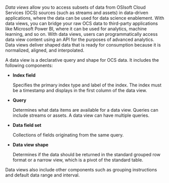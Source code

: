 _Data views_ allow you to access subsets of data from OSIsoft Cloud Services (OCS) sources (such as streams and assets) in data-driven applications, where the data can be used for data science enablement. With data views, you can bridge your raw OCS data to third-party applications like Microsoft Power BI, where it can be used for analytics, machine learning, and so on. With data views, users can programmatically access data view content using an API for the purposes of advanced analytics. Data views deliver shaped data that is ready for consumption because it is normalized, aligned, and interpolated.

A data view is a declarative query and shape for OCS data. It includes the following components:

- **Index field** 

	Specifies the primary index type and label of the index. The index must be a timestamp and displays in the first column of the data view.

- **Query**

	Determines what data items are available for a data view. Queries can include streams or assets. A data view can have multiple queries.

- **Data field set** 

	Collections of fields originating from the same query.

- **Data view shape** 

	Determines if the data should be returned in the standard grouped row format or a narrow view, which is a pivot of the standard table.

Data views also include other components such as grouping instructions and default data range and interval.